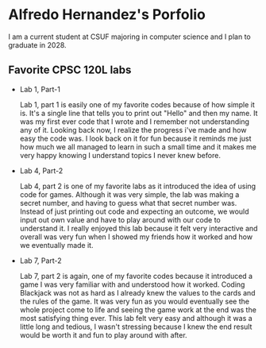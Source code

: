 
# Alfredo Hernandez's Porfolio

I am a current student at CSUF majoring in computer science and I plan to graduate in 2028.

## Favorite CPSC 120L labs

* Lab 1, Part-1

    Lab 1, part 1 is easily one of my favorite codes because of how simple it is. It's a single line that tells you to print out "Hello" and then my name. It was my first ever code that I wrote and I remember not understanding any of it. Looking back now, I realize the progress i've made and how easy the code was. I look back on it for fun because it reminds me just how much we all managed to learn in such a small time and it makes me very happy knowing I understand topics I never knew before.

* Lab 4, Part-2

    Lab 4, part 2 is one of my favorite labs as it introduced the idea of using code for games. Although it was very simple, the lab was making a secret number, and having to guess what that secret number was. Instead of just printing out code and expecting an outcome, we would input out own value and have to play around with our code to understand it. I really enjoyed this lab because it felt very interactive and overall was very fun when I showed my friends how it worked and how we eventually made it.

* Lab 7, Part-2

    Lab 7, part 2 is again, one of my favorite codes because it introduced a game I was very familiar with and understood how it worked. Coding Blackjack was not as hard as I already knew the values to the cards and the rules of the game. It was very fun as you would eventually see the whole project come to life and seeing the game work at the end was the most satisfying thing ever. This lab felt very easy and although it was a little long and tedious, I wasn't stressing because I knew the end result would be worth it and fun to play around with after.